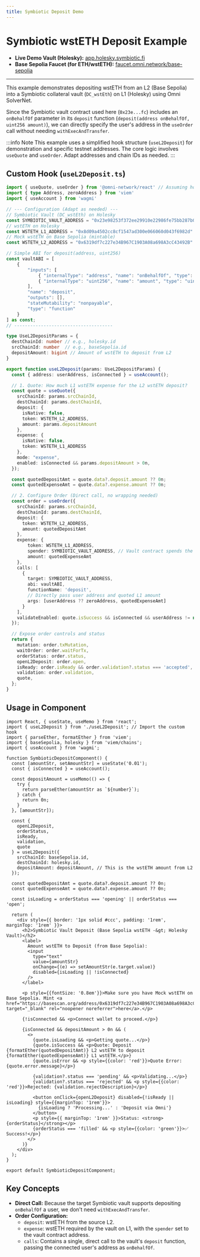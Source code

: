 ```yaml
---
title: Symbiotic Deposit Demo
---
```


# Symbiotic wstETH Deposit Example

*   **Live Demo Vault (Holesky):** [app.holesky.symbiotic.fi](https://app.holesky.symbiotic.fi/vault/0xd88dDf98fE4d161a66FB836bee4Ca469eb0E4a75)
*   **Base Sepolia Faucet (for ETH/wstETH):** [faucet.omni.network/base-sepolia](https://faucet.omni.network/base-sepolia)

---

This example demonstrates depositing wstETH from an L2 (Base Sepolia) into a Symbiotic collateral vault (`DC_wstEth`) on L1 (Holesky) using Omni SolverNet.

Since the Symbiotic vault contract used here (`0x23e...fc`) includes an `onBehalfOf` parameter in its `deposit` function (`deposit(address onBehalfOf, uint256 amount)`), we can directly specify the user's address in the `useOrder` call without needing `withExecAndTransfer`.

:::info Note
This example uses a simplified hook structure (`useL2Deposit`) for demonstration and specific testnet addresses. The core logic involves `useQuote` and `useOrder`. Adapt addresses and chain IDs as needed.
:::

## Custom Hook (`useL2Deposit.ts`)

```typescript
import { useQuote, useOrder } from '@omni-network/react' // Assuming hooks are available here
import { type Address, zeroAddress } from 'viem'
import { useAccount } from 'wagmi'

// --- Configuration (Adapt as needed) ---
// Symbiotic Vault (DC_wstEth) on Holesky
const SYMBIOTIC_VAULT_ADDRESS = "0x23e98253f372ee29910e22986fe75bb287b011fc" as const
// wstETH on Holesky
const WSTETH_L1_ADDRESS = "0x8d09a4502cc8cf1547ad300e066060d043f6982d" as const
// Mock wstETH on Base Sepolia (mintable)
const WSTETH_L2_ADDRESS = "0x6319df7c227e34B967C1903A08a698A3cC43492B" as const

// Simple ABI for deposit(address, uint256)
const vaultABI = [
    {
        "inputs": [
            { "internalType": "address", "name": "onBehalfOf", "type": "address" },
            { "internalType": "uint256", "name": "amount", "type": "uint256" }
        ],
        "name": "deposit",
        "outputs": [],
        "stateMutability": "nonpayable",
        "type": "function"
    }
] as const;
// -------------------------------------

type UseL2DepositParams = {
  destChainId: number // e.g., holesky.id
  srcChainId: number  // e.g., baseSepolia.id
  depositAmount: bigint // Amount of wstETH to deposit from L2
}

export function useL2Deposit(params: UseL2DepositParams) {
  const { address: userAddress, isConnected } = useAccount();

  // 1. Quote: How much L1 wstETH expense for the L2 wstETH deposit?
  const quote = useQuote({
    srcChainId: params.srcChainId,
    destChainId: params.destChainId,
    deposit: {
      isNative: false,
      token: WSTETH_L2_ADDRESS,
      amount: params.depositAmount
    },
    expense: {
      isNative: false,
      token: WSTETH_L1_ADDRESS
    },
    mode: "expense",
    enabled: isConnected && params.depositAmount > 0n,
  });

  const quotedDepositAmt = quote.data?.deposit.amount ?? 0n;
  const quotedExpenseAmt = quote.data?.expense.amount ?? 0n;

  // 2. Configure Order (Direct call, no wrapping needed)
  const order = useOrder({
    srcChainId: params.srcChainId,
    destChainId: params.destChainId,
    deposit: {
      token: WSTETH_L2_ADDRESS,
      amount: quotedDepositAmt
    },
    expense: {
        token: WSTETH_L1_ADDRESS,
        spender: SYMBIOTIC_VAULT_ADDRESS, // Vault contract spends the solver's L1 wstETH
        amount: quotedExpenseAmt
    },
    calls: [
      {
        target: SYMBIOTIC_VAULT_ADDRESS,
        abi: vaultABI,
        functionName: 'deposit',
        // Directly pass user address and quoted L1 amount
        args: [userAddress ?? zeroAddress, quotedExpenseAmt]
      }
    ],
    validateEnabled: quote.isSuccess && isConnected && userAddress != null,
  });

  // Expose order controls and status
  return {
    mutation: order.txMutation,
    waitOrder: order.waitForTx,
    orderStatus: order.status,
    openL2Deposit: order.open,
    isReady: order.isReady && order.validation?.status === 'accepted',
    validation: order.validation,
    quote,
  };
}
```

## Usage in Component

```tsx
import React, { useState, useMemo } from 'react';
import { useL2Deposit } from './useL2Deposit'; // Import the custom hook
import { parseEther, formatEther } from 'viem';
import { baseSepolia, holesky } from 'viem/chains';
import { useAccount } from 'wagmi';

function SymbioticDepositComponent() {
  const [amountStr, setAmountStr] = useState('0.01');
  const { isConnected } = useAccount();

  const depositAmount = useMemo(() => {
    try {
      return parseEther(amountStr as `${number}`);
    } catch {
      return 0n;
    }
  }, [amountStr]);

  const {
    openL2Deposit,
    orderStatus,
    isReady,
    validation,
    quote
  } = useL2Deposit({
    srcChainId: baseSepolia.id,
    destChainId: holesky.id,
    depositAmount: depositAmount, // This is the wstETH amount from L2
  });

  const quotedDepositAmt = quote.data?.deposit.amount ?? 0n;
  const quotedExpenseAmt = quote.data?.expense.amount ?? 0n;

  const isLoading = orderStatus === 'opening' || orderStatus === 'open';

  return (
    <div style={{ border: '1px solid #ccc', padding: '1rem', marginTop: '1rem' }}>
      <h2>Symbiotic Vault Deposit (Base Sepolia wstETH -&gt; Holesky Vault)</h2>
      <label>
        Amount wstETH to Deposit (from Base Sepolia):
        <input
          type="text"
          value={amountStr}
          onChange={(e) => setAmountStr(e.target.value)}
          disabled={isLoading || !isConnected}
        />
      </label>

      <p style={{fontSize: '0.8em'}}>Make sure you have Mock wstETH on Base Sepolia. Mint <a href="https://basescan.org/address/0x6319df7c227e34B967C1903A08a698A3cC43492B#writeContract#F1" target="_blank" rel="noopener noreferrer">here</a>.</p>

      {!isConnected && <p>Connect wallet to proceed.</p>}

      {isConnected && depositAmount > 0n && (
        <>
          {quote.isLoading && <p>Getting quote...</p>}
          {quote.isSuccess && <p>Quote: Deposit {formatEther(quotedDepositAmt)} L2 wstETH to deposit {formatEther(quotedExpenseAmt)} L1 wstETH.</p>}
          {quote.isError && <p style={{color: 'red'}}>Quote Error: {quote.error.message}</p>}

          {validation?.status === 'pending' && <p>Validating...</p>}
          {validation?.status === 'rejected' && <p style={{color: 'red'}}>Rejected: {validation.rejectDescription}</p>}

          <button onClick={openL2Deposit} disabled={!isReady || isLoading} style={{marginTop: '1rem'}}>
            {isLoading ? 'Processing...' : 'Deposit via Omni'}
          </button>
          <p style={{ marginTop: '1rem' }}>Status: <strong>{orderStatus}</strong></p>
          {orderStatus === 'filled' && <p style={{color: 'green'}}>✅ Success!</p>}
        </>
      )}
    </div>
  );
}

export default SymbioticDepositComponent;

```

## Key Concepts

*   **Direct Call:** Because the target Symbiotic vault supports depositing `onBehalfOf` a user, we don't need `withExecAndTransfer`.
*   **Order Configuration:**
    *   `deposit`: wstETH from the source L2.
    *   `expense`: wstETH required by the vault on L1, with the `spender` set to the vault contract address.
    *   `calls`: Contains a single, direct call to the vault's `deposit` function, passing the connected user's address as `onBehalfOf`.
